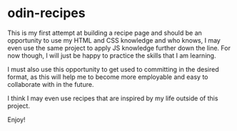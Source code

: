 # odin-recipes
This is my first attempt at building a recipe page and should be an opportunity to use my HTML and CSS knowledge and who knows, I may even use the same project to apply JS knowledge further down the line. For now though, I will just be happy to practice the skills that I am learning.

I must also use this opportunity to get used to committing in the desired format, as this will help me to become more employable and easy to collaborate with in the future.

I think I may even use recipes that are inspired by my life outside of this project.

Enjoy!